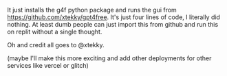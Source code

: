 It just installs the g4f python package and runs the gui from https://github.com/xtekky/gpt4free. It's just four lines of code, I literally did nothing. At least dumb people can just import this from github and run this on replit without a single thought.

Oh and credit all goes to @xtekky.

(maybe I'll make this more exciting and add other deployments for other services like vercel or glitch)
